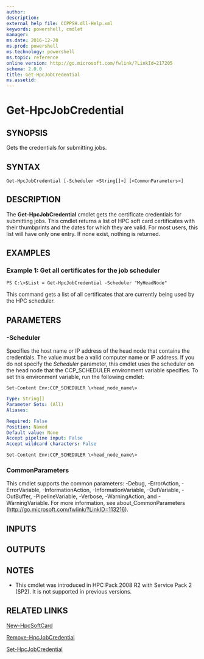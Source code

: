 ```yaml
---
author:
description:
external help file: CCPPSH.dll-Help.xml
keywords: powershell, cmdlet
manager:
ms.date: 2016-12-20
ms.prod: powershell
ms.technology: powershell
ms.topic: reference
online version: http://go.microsoft.com/fwlink/?LinkId=217205
schema: 2.0.0
title: Get-HpcJobCredential
ms.assetid:
---
```


# Get-HpcJobCredential

## SYNOPSIS
Gets the credentials for submitting jobs.

## SYNTAX

```
Get-HpcJobCredential [-Scheduler <String[]>] [<CommonParameters>]
```

## DESCRIPTION
The **Get-HpcJobCredential** cmdlet gets the certificate credentials for submitting jobs.
This cmdlet returns a list of HPC soft card certificates with their thumbprints and the dates for which they are valid.
For most users, this list will have only one entry.
If none exist, nothing is returned.

## EXAMPLES

### Example 1: Get all certificates for the job scheduler
```
PS C:\>$List = Get-HpcJobCredential -Scheduler "MyHeadNode"
```

This command gets a list of all certificates that are currently being used by the HPC scheduler.

## PARAMETERS

### -Scheduler
Specifies the host name or IP address of the head node that contains the credentials.
The value must be a valid computer name or IP address.
If you do not specify the *Scheduler* parameter, this cmdlet uses the scheduler on the head node that the CCP_SCHEDULER environment variable specifies.
To set this environment variable, run the following cmdlet:

`Set-Content Env:CCP_SCHEDULER \<head_node_name\>`

```yaml
Type: String[]
Parameter Sets: (All)
Aliases:

Required: False
Position: Named
Default value: None
Accept pipeline input: False
Accept wildcard characters: False
```


`Set-Content Env:CCP_SCHEDULER \<head_node_name\>`

### CommonParameters
This cmdlet supports the common parameters: -Debug, -ErrorAction, -ErrorVariable, -InformationAction, -InformationVariable, -OutVariable, -OutBuffer, -PipelineVariable, -Verbose, -WarningAction, and -WarningVariable. For more information, see about_CommonParameters (http://go.microsoft.com/fwlink/?LinkID=113216).

## INPUTS

## OUTPUTS

## NOTES
* This cmdlet was introduced in HPC Pack 2008 R2 with Service Pack 2 (SP2). It is not supported in previous versions.

## RELATED LINKS

[New-HpcSoftCard](./New-HpcSoftCard.md)

[Remove-HpcJobCredential](./Remove-HpcJobCredential.md)

[Set-HpcJobCredential](./Set-HpcJobCredential.md)

